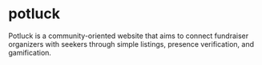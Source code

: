 # potluck
Potluck is a community-oriented website that aims to connect fundraiser organizers with seekers through simple listings, presence verification, and gamification.
